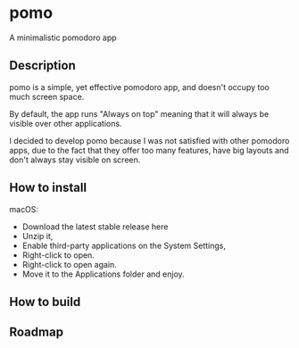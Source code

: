 # pomo
A minimalistic pomodoro app

## Description
pomo is a simple, yet effective pomodoro app, and doesn't occupy too much screen space.

By default, the app runs "Always on top" meaning that it will always be visible over other applications.

I decided to develop pomo because I was not satisfied with other pomodoro apps, due to the fact that they offer too many features, have big layouts and don't always stay visible on screen.

## How to install
macOS: 
* Download the latest stable release here
* Unzip it, 
* Enable third-party applications on the System Settings, 
* Right-click to open. 
* Right-click to open again. 
* Move it to the Applications folder and enjoy.

## How to build
## Roadmap
